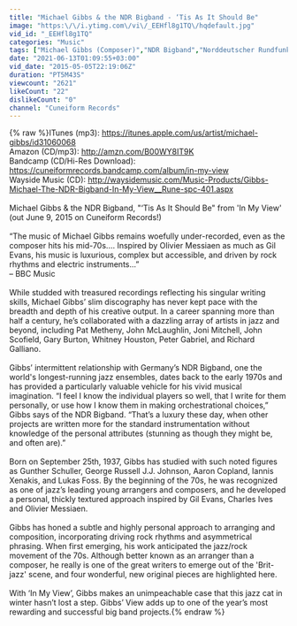 ```yaml
---
title: "Michael Gibbs & the NDR Bigband - ‘Tis As It Should Be"
image: "https:\/\/i.ytimg.com\/vi\/_EEHfl8g1TQ\/hqdefault.jpg"
vid_id: "_EEHfl8g1TQ"
categories: "Music"
tags: ["Michael Gibbs (Composer)","NDR Bigband","Norddeutscher Rundfunk (Production Company)"]
date: "2021-06-13T01:09:55+03:00"
vid_date: "2015-05-05T22:19:06Z"
duration: "PT5M43S"
viewcount: "2621"
likeCount: "22"
dislikeCount: "0"
channel: "Cuneiform Records"
---
```

{% raw %}ITunes (mp3): <a rel="nofollow" target="blank" href="https://itunes.apple.com/us/artist/michael-gibbs/id31060068">https://itunes.apple.com/us/artist/michael-gibbs/id31060068</a><br />Amazon (CD/mp3): <a rel="nofollow" target="blank" href="http://amzn.com/B00WY8IT9K">http://amzn.com/B00WY8IT9K</a><br />Bandcamp (CD/Hi-Res Download): <a rel="nofollow" target="blank" href="https://cuneiformrecords.bandcamp.com/album/in-my-view">https://cuneiformrecords.bandcamp.com/album/in-my-view</a><br />Wayside Music (CD): <a rel="nofollow" target="blank" href="http://waysidemusic.com/Music-Products/Gibbs-Michael-The-NDR-Bigband-In-My-View__Rune-spc-401.aspx">http://waysidemusic.com/Music-Products/Gibbs-Michael-The-NDR-Bigband-In-My-View__Rune-spc-401.aspx</a><br /><br />Michael Gibbs &amp; the NDR Bigband, &quot;‘Tis As It Should Be&quot; from 'In My View' (out June 9, 2015 on Cuneiform Records!)<br /><br />“The music of Michael Gibbs remains woefully under-recorded, even as the composer hits his mid-70s.... Inspired by Olivier Messiaen as much as Gil Evans, his music is luxurious, complex but accessible, and driven by rock rhythms and electric instruments...”<br />– BBC Music<br /><br />While studded with treasured recordings reflecting his singular writing skills, Michael Gibbs’ slim discography has never kept pace with the breadth and depth of his creative output. In a career spanning more than half a century, he’s collaborated with a dazzling array of artists in jazz and beyond, including Pat Metheny, John McLaughlin, Joni Mitchell, John Scofield, Gary Burton, Whitney Houston, Peter Gabriel, and Richard Galliano. <br /><br />Gibbs’ intermittent relationship with Germany’s NDR Bigband, one the world's longest-running jazz ensembles, dates back to the early 1970s and has provided a particularly valuable vehicle for his vivid musical imagination. “I feel I know the individual players so well, that I write for them personally, or use how I know them in making orchestrational choices,” Gibbs says of the NDR Bigband. “That’s a luxury these day, when other projects are written more for the standard instrumentation without knowledge of the personal attributes (stunning as though they might be, and often are).” <br /><br />Born on September 25th, 1937, Gibbs has studied with such noted figures as Gunther Schuller, George Russell J.J. Johnson, Aaron Copland, Iannis Xenakis, and Lukas Foss. By the beginning of the 70s, he was recognized as one of jazz’s leading young arrangers and composers, and he developed a personal, thickly textured approach inspired by Gil Evans, Charles Ives and Olivier Messiaen. <br /><br />Gibbs has honed a subtle and highly personal approach to arranging and composition, incorporating driving rock rhythms and asymmetrical phrasing. When first emerging, his work anticipated the jazz/rock movement of the 70s. Although better known as an arranger than a composer, he really is one of the great writers to emerge out of the 'Brit-jazz' scene, and four wonderful, new original pieces are highlighted here. <br /><br />With ‘In My View’, Gibbs makes an unimpeachable case that this jazz cat in winter hasn’t lost a step. Gibbs’ View adds up to one of the year’s most rewarding and successful big band projects.{% endraw %}
